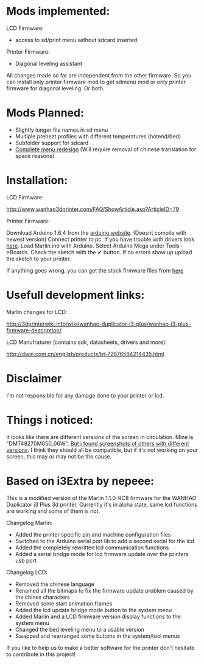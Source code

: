 # Mods implemented:

LCD Firmware:
- access to sd/print menu without sdcard inserted

Printer Firmware:
- Diagonal leveling assistant

All changes made so far are independent from the other firmware.
So you can install only printer firmware mod to get sdmenu mod or only printer firmware for diagonal leveling. Or both.

# Mods Planned:
- Slightly longer file names in sd menu
- Multiple preheat profiles with different temperatures (hotend/bed)
- Subfolder support for sdcard
- [Complete menu redesign](http://imgur.com/VQiZ4BC) (Will require removal of chinese translation for space reasons)

# Installation:

LCD Firmware:

http://www.wanhao3dprinter.com/FAQ/ShowArticle.asp?ArticleID=79

Printer Firmware:

Download Arduino 1.6.4 from the [arduino website](https://www.arduino.cc/en/main/OldSoftwareReleases). (Doesnt compile with newest version)
Connect printer to pc. If you have trouble with drivers look [here](http://3dprinterwiki.info/wiki/wanhao-duplicator-i3-plus/wanhao-i3-plus-documentation-factory-files/ch340x-driver-information/).
Load Marlin.ino with Arduino. Select Arduino Mega under Tools->Boards.
Check the sketch with the ✔ button. If no errors show up upload the sketch to your printer.

If anything goes wrong, you can get the stock firmware files from [here](http://www.wanhao3dprinter.com/FAQ/ShowArticle.asp?ArticleID=79)

# Usefull development links:

Marlin changes for LCD:

http://3dprinterwiki.info/wiki/wanhao-duplicator-i3-plus/wanhao-i3-plus-firmware-description/

LCD Manufraturer (contains sdk, datasheets, drivers and more):

http://dwin.com.cn/english/products/bt-72876584214435.html


# Disclaimer

I'm not responsible for any damage done to your printer or lcd.

# Things i noticed:

It looks like there are different versions of the screen in circulation. Mine is "DMT48270M050_06W". [But i found screenshots of others with different versions](https://i2.wp.com/3dprinterwiki.info/wp-content/uploads/2016/09/IMG_8041.jpeg). I think they should all be compatible, but if it's not working on your screen, this may or may not be the cause.



# Based on i3Extra by nepeee:

This is a modified version of the Marlin 1.1.0-RC8 firmware for the WANHAO Duplicator i3 Plus 3d printer.
Currently it's in alpha state, same lcd functions are working and some of them is not.

Changelog Marlin:
- Added the printer specific pin and machine configuration files
- Switched to the Arduino serial port lib to add a second serial for the lcd
- Added the completely rewritten lcd communication functions
- Added a serial bridge mode for lcd firmware update over the printers usb port

Changelog LCD:
- Removed the chinese language
- Renamed all the bitmaps to fix the firmware update problem caused by the chines characters
- Removed some start animation frames
- Added the lcd update bridge mode button to the system menu
- Added Marlin and a LCD firmware version display functions to the system menu 
- Changed the bed leveling menu to a usable version
- Swapped and rearranged some buttons in the system/tool menus

If you like to help us to make a better software for the printer don't hesitate to contribute in this project!

